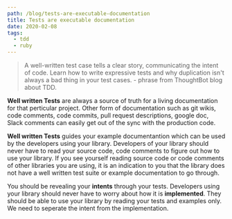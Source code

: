 ```yaml
---
path: /blog/tests-are-executable-documentation
title: Tests are executable documentation
date: 2020-02-08
tags:
  - tdd
  - ruby
---
```


> A well-written test case tells a clear story, communicating the intent of code. Learn how to write expressive tests and why duplication isn't always a bad thing in your test cases. - phrase from ThoughtBot blog about TDD.

**Well written Tests** are always a source of truth for a living documentation for that perticular project. Other form of documentation such as git wikis, code comments, code commits, pull request descriptions, google doc, Slack comments can easily get out of the sync with the production code.

**Well written Tests** guides your example documentantion which can be used by the developers using your library. Developers of your library should never have to read your source code, code comments to figure out how to use your library. If you see yourself reading source code or code comments of other libraries you are using, it is an indication to you that the library does not have a well written test suite or example documentation to go through.

You should be revealing your **intents** through your tests. Developers using your library should never have to worry about how it is **implemented**. They should be able to use your library by reading your tests and examples only. We need to seperate the intent from the implementation.
